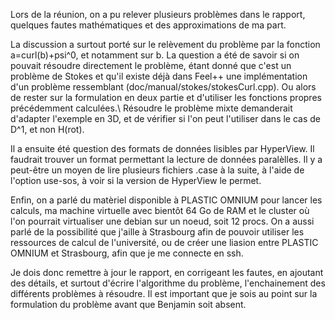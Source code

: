 Lors de la réunion, on a pu relever plusieurs problèmes dans le rapport, quelques fautes mathématiques et des approximations de ma part.

La discussion a surtout porté sur le relèvement du problème par la fonction a=curl(b)+psi^0, et notamment sur b.
La question a été de savoir si on pouvait résoudre directement le problème, étant donné que c'est un problème de Stokes et qu'il existe déjà dans Feel++ une implémentation d'un problème ressemblant (doc/manual/stokes/stokesCurl.cpp). Ou alors de rester sur la formulation en deux partie et d'utiliser les fonctions propres précédemment calculées.\\
Résoudre le problème mixte demanderait d'adapter l'exemple en 3D, et de vérifier si l'on peut l'utiliser dans le cas de D^1, et non H(rot).

Il a ensuite été question des formats de données lisibles par HyperView. Il faudrait trouver un format permettant la lecture de données paralèlles. Il y a peut-être un moyen de lire plusieurs fichiers .case à la suite, à l'aide de l'option use-sos, à voir si la version de HyperView le permet.

Enfin, on a parlé du matèriel disponible à PLASTIC OMNIUM pour lancer les calculs, ma machine virtuelle avec bientôt 64 Go de RAM et le cluster où l'on pourrait virtualiser une debian sur un noeud, soit 12 procs. On a aussi parlé de la possibilité que j'aille à Strasbourg afin de pouvoir utiliser les ressources de calcul de l'université, ou de créer une liasion entre PLASTIC OMNIUM et Strasbourg, afin que je me connecte en ssh.

Je dois donc remettre à jour le rapport, en corrigeant les fautes, en ajoutant des détails, et surtout d'écrire l'algorithme du problème, l'enchainement des différents problèmes à résoudre.
Il est important que je sois au point sur la formulation du problème avant que Benjamin soit absent.
